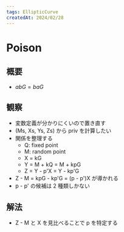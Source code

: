 ```yaml
---
tags: EllipticCurve
createdAt: 2024/02/28
---
```


# Poison

## 概要

* $abG = baG$

## 観察

* 変数定義が分かりにくいので置き直す
* (Ms, Xs, Ys, Zs) から priv を計算したい
* 関係を整理する
  * Q: fixed point
  * M: random point
  * X = kG
  * Y = M + kQ = M + kpG
  * Z = Y - p'X = Y - kp'G
* Z - M = kpG - kp'G = (p - p')X が導かれる
* p - p' の候補は 2 種類しかない

## 解法

* Z - M と X を見比べることで p を特定する
